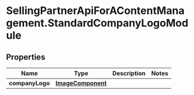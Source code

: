 # SellingPartnerApiForAContentManagement.StandardCompanyLogoModule

## Properties
Name | Type | Description | Notes
------------ | ------------- | ------------- | -------------
**companyLogo** | [**ImageComponent**](ImageComponent.md) |  | 


